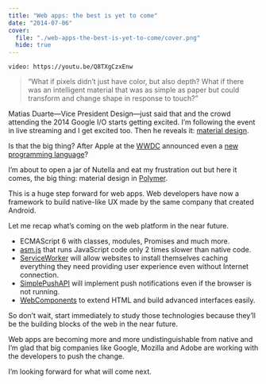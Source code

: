 ```yaml
---
title: "Web apps: the best is yet to come"
date: "2014-07-06"
cover:
  file: "./web-apps-the-best-is-yet-to-come/cover.png"
  hide: true
---
```


`video: https://youtu.be/Q8TXgCzxEnw`

> “What if pixels didn’t just have color, but also depth? What if there was an
> intelligent material that was as simple as paper but could transform and
> change shape in response to touch?”

Matias Duarte—Vice President Design—just said that and the crowd attending the
2014 Google I/O starts getting excited. I’m following the event in live
streaming and I get excited too. Then he reveals it:
[material design](http://www.google.com/design/spec/material-design/introduction.html).

Is that the big thing? After Apple at the
[WWDC](http://www.apple.com/apple-events/june-2014/) announced even a
[new programming language](https://developer.apple.com/swift/)?

I’m about to open a jar of Nutella and eat my frustration out but here it comes,
the big thing: material design in
[Polymer](http://www.polymer-project.org/docs/elements/material.html).

This is a huge step forward for web apps. Web developers have now a framework to
build native-like UX made by the same company that created Android.

Let me recap what’s coming on the web platform in the near future.

- ECMAScript 6 with classes, modules, Promises and much more.
- [asm.js](http://asmjs.org/) that runs JavaScript code only 2 times slower than
  native code.
- [ServiceWorker](https://jakearchibald.github.io/isserviceworkerready/) will
  allow websites to install themselves caching everything they need providing
  user experience even without Internet connection.
- [SimplePushAPI](https://developer.mozilla.org/en-US/docs/Web/API/Simple_Push_API)
  will implement push notifications even if the browser is not running.
- [WebComponents](http://webcomponents.org/) to extend HTML and build advanced
  interfaces easily.<Paste>

So don’t wait, start immediately to study those technologies because they’ll be
the building blocks of the web in the near future.

Web apps are becoming more and more undistinguishable from native and I’m glad
that big companies like Google, Mozilla and Adobe are working with the
developers to push the change.

I’m looking forward for what will come next.
